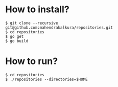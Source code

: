 How to install?
===============

```
$ git clone --recursive git@github.com:mahendrakalkura/repositories.git
$ cd repositories
$ go get
$ go build
```

How to run?
===========

```
$ cd repositories
$ ./repositories --directories=$HOME
```
